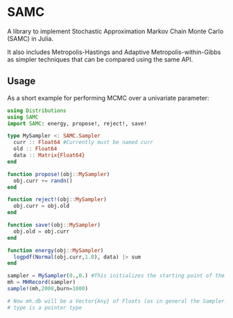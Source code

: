# SAMC

A library to implement Stochastic Approximation Markov Chain Monte Carlo (SAMC) 
in Julia. 

It also includes Metropolis-Hastings and Adaptive Metropolis-within-Gibbs as 
simpler techniques that can be compared using the same API.

## Usage
As a short example for performing MCMC over a univariate parameter:

```julia
using Distributions
using SAMC
import SAMC: energy, propose!, reject!, save!

type MySampler <: SAMC.Sampler
  curr :: Float64 #Currently must be named curr
  old :: Float64
  data :: Matrix{Float64}
end

function propose!(obj::MySampler)
  obj.curr += randn()
end

function reject!(obj::MySampler)
  obj.curr = obj.old
end

function save!(obj::MySampler)
  obj.old = obj.curr
end

function energy(obj::MySampler)
  logpdf(Normal(obj.curr,1.0), data) |> sum
end

sampler = MySampler(0.,0.) #This initializes the starting point of the chain
mh = MHRecord(sampler)
sample!(mh,2000,burn=1000)

# Now mh.db will be a Vector{Any} of Floats (as in general the Sampler.curr
# type is a pointer type

```

